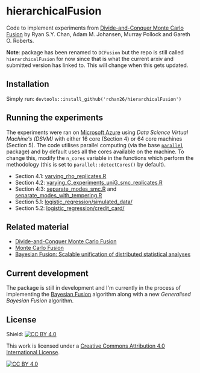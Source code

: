 # hierarchicalFusion

Code to implement experiments from [Divide-and-Conquer Monte Carlo Fusion](https://arxiv.org/abs/2110.07265) by Ryan S.Y. Chan, Adam M. Johansen, Murray Pollock and Gareth O. Roberts.

**Note**: package has been renamed to `DCFusion` but the repo is still called `hierarchicalFusion` for now since that is what the current arxiv and submitted version has linked to. This will change when this gets updated.

## Installation

Simply run: `devtools::install_github('rchan26/hierarchicalFusion')`

## Running the experiments

The experiments were ran on [Microsoft Azure](https://azure.microsoft.com/en-gb/) using *Data Science Virtual Machine's (DSVM)* with either 16 core (Section 4) or 64 core machines (Section 5). The code utilises parallel computing (via the base [`parallel`](https://stat.ethz.ch/R-manual/R-devel/library/parallel/doc/parallel.pdf) package) and by default uses all the cores available on the machine. To change this, modify the `n_cores` variable in the functions which perform the methodology (this is set to `parallel::detectCores()` by default).

* Section 4.1: [varying_rho_replicates.R](https://github.com/rchan26/hierarchicalFusion/blob/main/scripts/bivariate_Gaussian/importance_sampling/varying_rho_replicates.R)
* Section 4.2: [varying_C_experiments_uniG_smc_replicates.R](https://github.com/rchan26/hierarchicalFusion/blob/main/scripts/univariate_Gaussian/importance_sampling/varying_C_experiments_uniG_smc_replicates.R)
* Section 4:3: [separate_modes_smc.R](https://github.com/rchan26/hierarchicalFusion/blob/main/scripts/univariate_Gaussian/importance_sampling/separate_modes_smc.R) and [separate_modes_with_tempering.R](https://github.com/rchan26/hierarchicalFusion/blob/main/scripts/univariate_Gaussian/importance_sampling/separate_modes_with_tempering.R)
* Section 5.1: [logistic_regression/simulated_data/](https://github.com/rchan26/hierarchicalFusion/tree/main/scripts/logistic_regression/simulated_data)
* Section 5.2: [logistic_regression/credit_card/](https://github.com/rchan26/hierarchicalFusion/tree/main/scripts/logistic_regression/credit_card)

## Related material

* [Divide-and-Conquer Monte Carlo Fusion](https://arxiv.org/abs/2110.07265)
* [Monte Carlo Fusion](https://www.cambridge.org/core/journals/journal-of-applied-probability/article/abs/monte-carlo-fusion/2C7099791C6073E37F98A7FFD91C331E)
* [Bayesian Fusion: Scalable unification of distributed statistical analyses](https://arxiv.org/abs/2102.02123)

## Current development

The package is still in development and I'm currently in the process of implementing the [Bayesian Fusion](https://arxiv.org/abs/2102.02123) algorithm along with a new *Generalised Bayesian Fusion* algorithm.

## License

Shield: [![CC BY 4.0][cc-by-shield]][cc-by]

This work is licensed under a
[Creative Commons Attribution 4.0 International License][cc-by].

[![CC BY 4.0][cc-by-image]][cc-by]

[cc-by]: http://creativecommons.org/licenses/by/4.0/
[cc-by-image]: https://i.creativecommons.org/l/by/4.0/88x31.png
[cc-by-shield]: https://img.shields.io/badge/License-CC%20BY%204.0-lightgrey.svg
